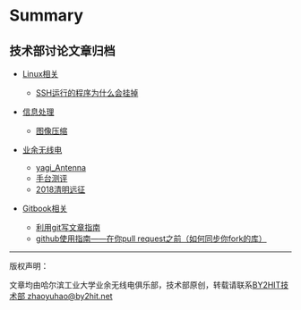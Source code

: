 ﻿# Summary  
## 技术部讨论文章归档  

* [Linux相关](/linux/linux_index.md)  
    * [SSH运行的程序为什么会挂掉](/linux/SSH_why_dead.md)

* [信息处理](/information/info_index.md)
    * [图像压缩](/information/pic_zip.md)

* [业余无线电](/radio/radio_index.md)
    * [yagi_Antenna](/radio/yagi_Antenna.md)
    * [手台测评](/radio/手台测评.md)
    * [2018清明远征](/radio/expedition.md)

* [Gitbook相关](/git_book_use/gitbook_index.md)
    * [利用git写文章指南](/git_book_use/gitbook_use.md)
    * [github使用指南——在你pull request之前（如何同步你fork的库）](/git_book_use/gitbook_fork_sync.md)
        
----
版权声明：

文章均由哈尔滨工业大学业余无线电俱乐部，技术部原创，转载请联系[BY2HIT技术部 zhaoyuhao@by2hit.net](zhaoyuhao@by2hit.net)
